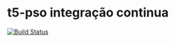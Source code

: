 # t5-pso integração continua

[![Build Status](https://travis-ci.org/WilliamWiethan/t5-pso.svg?branch=master)](https://travis-ci.org/WilliamWiethan/t5-pso)
